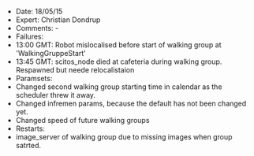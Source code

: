 * Date: 18/05/15
* Expert: Christian Dondrup
* Comments: -
* Failures:
 * 13:00 GMT: Robot mislocalised before start of walking group at 'WalkingGruppeStart'
 * 13:45 GMT: scitos_node died at cafeteria during walking group. Respawned but neede relocalistaion
* Paramsets: 
 * Changed second walking group starting time in calendar as the scheduler threw it away.
 * Changed infremen params, because the default has not been changed yet.
 * Changed speed of future walking groups
* Restarts:
 * image_server of walking group due to missing images when group satrted.
